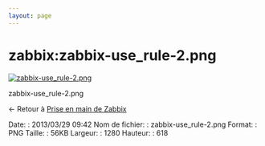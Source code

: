 ```yaml
---
layout: page
---
```


zabbix:zabbix-use\_rule-2.png
=============================

[![zabbix-use\_rule-2.png](..//assets/media/zabbix/zabbix-use_rule-2.png@cache=&w=900&h=434 "zabbix-use_rule-2.png")](..//assets/media/zabbix/zabbix-use_rule-2.png@cache= "Afficher le fichier original")

zabbix-use\_rule-2.png

← Retour à [Prise en main de
Zabbix](../../zabbix/zabbix-use.html "zabbix:zabbix-use")

Date:
:   2013/03/29 09:42
Nom de fichier:
:   zabbix-use\_rule-2.png
Format:
:   PNG
Taille:
:   56KB
Largeur:
:   1280
Hauteur:
:   618

